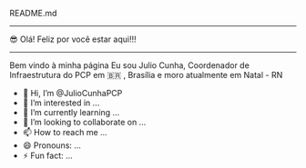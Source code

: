 README.md

-----------------------------------------------

😎 Olá! Feliz por você estar aqui!!!

---------------------------------------------

Bem vindo à minha página
Eu sou Julio Cunha, Coordenador de Infraestrutura do PCP em 🇧🇷 , Brasília e moro atualmente em Natal - RN

- 👋 Hi, I’m @JulioCunhaPCP
- 👀 I’m interested in ...
- 🌱 I’m currently learning ...
- 💞️ I’m looking to collaborate on ...
- 📫 How to reach me ...
- 😄 Pronouns: ...
- ⚡ Fun fact: ...

<!---
JulioCunhaPCP/JulioCunhaPCP is a ✨ special ✨ repository because its `README.md` (this file) appears on your GitHub profile.
You can click the Preview link to take a look at your changes.
--->
